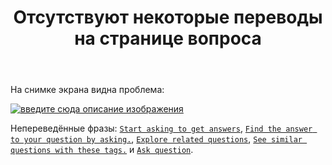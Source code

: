 ﻿---
title: "Отсутствуют некоторые переводы на странице вопроса"
se.owner.user_id: 507426
se.owner.display_name: "wchistow"
se.owner.link: "https://ru.meta.stackoverflow.com/users/507426/wchistow"
se.link: "https://ru.meta.stackoverflow.com/questions/14582/%d0%9e%d1%82%d1%81%d1%83%d1%82%d1%81%d1%82%d0%b2%d1%83%d1%8e%d1%82-%d0%bd%d0%b5%d0%ba%d0%be%d1%82%d0%be%d1%80%d1%8b%d0%b5-%d0%bf%d0%b5%d1%80%d0%b5%d0%b2%d0%be%d0%b4%d1%8b-%d0%bd%d0%b0-%d1%81%d1%82%d1%80%d0%b0%d0%bd%d0%b8%d1%86%d0%b5-%d0%b2%d0%be%d0%bf%d1%80%d0%be%d1%81%d0%b0"
se.question_id: 14582
se.post_type: question
---
<p>На снимке экрана видна проблема:</p>
<p><a href="https://i.sstatic.net/tChDPDiy.jpg" rel="nofollow noreferrer"><img src="https://i.sstatic.net/tChDPDiy.jpg" alt="введите сюда описание изображения" /></a></p>
<p>Непереведённые фразы: <a href="https://ru.traducir.win/strings/21416" rel="nofollow noreferrer"><code>Start asking to get answers</code></a>, <a href="https://ru.traducir.win/strings/21415" rel="nofollow noreferrer"><code>Find the answer to your question by asking.</code></a>, <a href="https://ru.traducir.win/strings/21414" rel="nofollow noreferrer"><code>Explore related questions</code></a>, <a href="https://ru.traducir.win/strings/21413" rel="nofollow noreferrer"><code>See similar questions with these tags.</code></a> и <a href="https://ru.traducir.win/strings/20994" rel="nofollow noreferrer"><code>Ask question</code></a>.</p>
